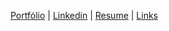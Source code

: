 [Portfólio](https://projects-zol.vercel.app) | [Linkedin](https://linkedin.com/in/zolppy) | [Resume](https://resume-zol.vercel.app) | [Links](https://links-zol.vercel.app)
